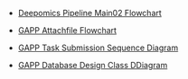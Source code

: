 - [Deepomics Pipeline Main02 Flowchart](https://homepage.cs.cityu.edu.hk/jiakaixu2/project/deepomics.main02.flowchart)

- [GAPP Attachfile Flowchart](https://homepage.cs.cityu.edu.hk/jiakaixu2/project/gapp.attachfile.flowchart)

- [GAPP Task Submission Sequence Diagram](https://homepage.cs.cityu.edu.hk/jiakaixu2/project/gapp.submission.sequence)

- [GAPP Database Design Class DDiagram](https://homepage.cs.cityu.edu.hk/jiakaixu2/project/gapp.database.diagram)
